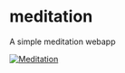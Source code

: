 # meditation
A simple meditation webapp

[![Meditation](https://img.shields.io/badge/arif043-meditation-blue)](https://arif043.github.io/meditation/)
